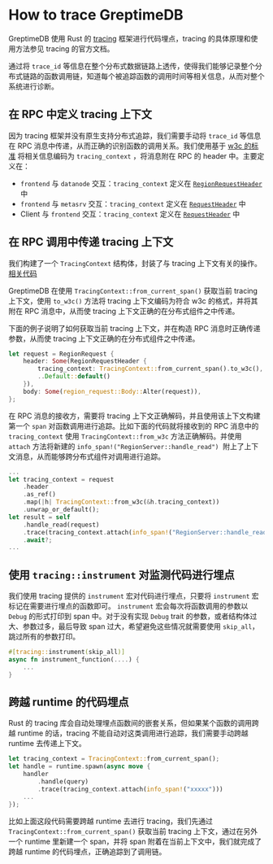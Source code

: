 # How to trace GreptimeDB

GreptimeDB 使用 Rust 的 [tracing](https://docs.rs/tracing/latest/tracing/) 框架进行代码埋点，tracing 的具体原理和使用方法参见 tracing 的官方文档。

通过将 `trace_id` 等信息在整个分布式数据链路上透传，使得我们能够记录整个分布式链路的函数调用链，知道每个被追踪函数的调用时间等相关信息，从而对整个系统进行诊断。

## 在 RPC 中定义 tracing 上下文

因为 tracing 框架并没有原生支持分布式追踪，我们需要手动将 `trace_id` 等信息在 RPC 消息中传递，从而正确的识别函数的调用关系。我们使用基于 [w3c 的标准](https://www.w3.org/TR/trace-context/#traceparent-header-field-values) 将相关信息编码为 `tracing_context` ，将消息附在 RPC 的 header 中。主要定义在：

- `frontend` 与 `datanode` 交互：`tracing_context` 定义在 [`RegionRequestHeader`](https://github.com/GreptimeTeam/greptime-proto/blob/main/proto/greptime/v1/region/server.proto) 中
- `frontend` 与 `metasrv` 交互：`tracing_context`  定义在  [`RequestHeader`](https://github.com/GreptimeTeam/greptime-proto/blob/main/proto/greptime/v1/meta/common.proto) 中
- Client 与 `frontend` 交互：`tracing_context`  定义在  [`RequestHeader`](https://github.com/GreptimeTeam/greptime-proto/blob/main/proto/greptime/v1/common.proto) 中

## 在 RPC 调用中传递 tracing 上下文

我们构建了一个 `TracingContext` 结构体，封装了与 tracing 上下文有关的操作。[相关代码](https://github.com/GreptimeTeam/greptimedb/blob/main/src/common/telemetry/src/tracing_context.rs)

GreptimeDB 在使用 `TracingContext::from_current_span()` 获取当前 tracing 上下文，使用 `to_w3c()` 方法将 tracing 上下文编码为符合 w3c 的格式，并将其附在 RPC 消息中，从而使 tracing 上下文正确的在分布式组件之中传递。

下面的例子说明了如何获取当前 tracing 上下文，并在构造 RPC 消息时正确传递参数，从而使 tracing 上下文正确的在分布式组件之中传递。


```rust
let request = RegionRequest {
    header: Some(RegionRequestHeader {
        tracing_context: TracingContext::from_current_span().to_w3c(),
        ..Default::default()
    }),
    body: Some(region_request::Body::Alter(request)),
};
```

在 RPC 消息的接收方，需要将 tracing 上下文正确解码，并且使用该上下文构建第一个 `span` 对函数调用进行追踪。比如下面的代码就将接收到的 RPC 消息中的 `tracing_context` 使用 `TracingContext::from_w3c` 方法正确解码。并使用 `attach` 方法将新建的 `info_span!("RegionServer::handle_read")`  附上了上下文消息，从而能够跨分布式组件对调用进行追踪。 

```rust
...
let tracing_context = request
    .header
    .as_ref()
    .map(|h| TracingContext::from_w3c(&h.tracing_context))
    .unwrap_or_default();
let result = self
    .handle_read(request)
    .trace(tracing_context.attach(info_span!("RegionServer::handle_read")))
    .await?;
...
```

## 使用 `tracing::instrument` 对监测代码进行埋点

我们使用 tracing 提供的 `instrument` 宏对代码进行埋点，只要将 `instrument` 宏标记在需要进行埋点的函数即可。 `instrument` 宏会每次将函数调用的参数以 `Debug` 的形式打印到 span 中。对于没有实现 `Debug` trait 的参数，或者结构体过大、参数过多，最后导致 span 过大，希望避免这些情况就需要使用 `skip_all`，跳过所有的参数打印。

```rust
#[tracing::instrument(skip_all)]
async fn instrument_function(....) {
    ...
}
```

## 跨越 runtime 的代码埋点

Rust 的 tracing 库会自动处理埋点函数间的嵌套关系，但如果某个函数的调用跨越 runtime 的话，tracing 不能自动对这类调用进行追踪，我们需要手动跨越 runtime 去传递上下文。

```rust
let tracing_context = TracingContext::from_current_span();
let handle = runtime.spawn(async move {
    handler
        .handle(query)
        .trace(tracing_context.attach(info_span!("xxxxx")))
    ...
});
```

比如上面这段代码需要跨越 runtime 去进行 tracing，我们先通过 `TracingContext::from_current_span()` 获取当前 tracing 上下文，通过在另外一个 runtime 里新建一个 span，并将 span 附着在当前上下文中，我们就完成了跨越 runtime 的代码埋点，正确追踪到了调用链。
